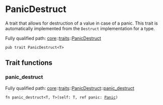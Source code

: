 # PanicDestruct

A trait that allows for destruction of a value in case of a panic.
This trait is automatically implemented from the `Destruct` implementation for a type.

Fully qualified path: [core](./core.md)::[traits](./core-traits.md)::[PanicDestruct](./core-traits-PanicDestruct.md)

<pre><code class="language-cairo">pub trait PanicDestruct&lt;T&gt;</code></pre>

## Trait functions

### panic_destruct

Fully qualified path: [core](./core.md)::[traits](./core-traits.md)::[PanicDestruct](./core-traits-PanicDestruct.md)::[panic_destruct](./core-traits-PanicDestruct.md#panic_destruct)

<pre><code class="language-cairo">fn panic_destruct&lt;T, T&gt;(self: T, ref panic: <a href="core-panics-Panic.html">Panic</a>)</code></pre>


